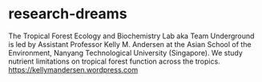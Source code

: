 # research-dreams
The Tropical Forest Ecology and Biochemistry Lab aka Team Underground is led by Assistant Professor Kelly M. Andersen at the Asian School of the Environment, Nanyang Technological University (Singapore). We study nutrient limitations on tropical forest function across the tropics.
https://kellymandersen.wordpress.com
